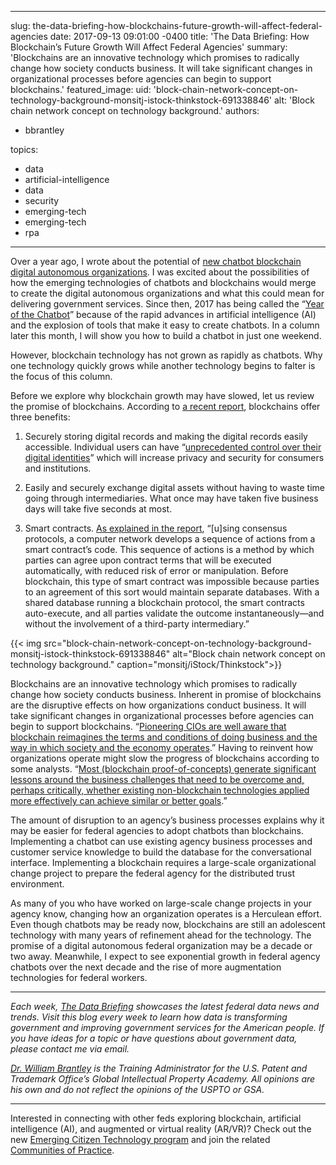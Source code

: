 
---
slug: the-data-briefing-how-blockchains-future-growth-will-affect-federal-agencies
date: 2017-09-13 09:01:00 -0400
title: 'The Data Briefing&#58; How Blockchain’s Future Growth Will Affect Federal Agencies'
summary: 'Blockchains are an innovative technology which promises to radically change how society conducts business. It will take significant changes in organizational processes before agencies can begin to support blockchains.'
featured_image:
  uid: 'block-chain-network-concept-on-technology-background-monsitj-istock-thinkstock-691338846'
  alt: 'Block chain network concept on technology background.'
authors:
  - bbrantley

topics:
  - data
  - artificial-intelligence
  - data
  - security
  - emerging-tech
  - emerging-tech
  - rpa

---

Over a year ago, I wrote about the potential of [new chatbot blockchain digital autonomous organizations](https://www.digitalgov.gov/2016/07/06/the-data-briefing-i-for-one-welcome-our-new-chatbot-blockchain-digital-autonomous-organizations/). I was excited about the possibilities of how the emerging technologies of chatbots and blockchains would merge to create the digital autonomous organizations and what this could mean for delivering government services. Since then, 2017 has being called the “[Year of the Chatbot](https://chatbotsmagazine.com/trends-driving-the-chatbot-growth-77b78145bac)” because of the rapid advances in artificial intelligence (AI) and the explosion of tools that make it easy to create chatbots. In a column later this month, I will show you how to build a chatbot in just one weekend.

However, blockchain technology has not grown as rapidly as chatbots. Why one technology quickly grows while another technology begins to falter is the focus of this column.

Before we explore why blockchain growth may have slowed, let us review the promise of blockchains. According to [a recent report](https://dupress.deloitte.com/dup-us-en/focus/tech-trends/2017/blockchain-trust-economy.html), blockchains offer three benefits:

1. Securely storing digital records and making the digital records easily accessible. Individual users can have “[unprecedented control over their digital identities](https://dupress.deloitte.com/dup-us-en/focus/tech-trends/2017/blockchain-trust-economy.html)” which will increase privacy and security for consumers and institutions.

2. Easily and securely exchange digital assets without having to waste time going through intermediaries. What once may have taken five business days will take five seconds at most.

3. Smart contracts. [As explained in the report](https://dupress.deloitte.com/dup-us-en/focus/tech-trends/2017/blockchain-trust-economy.html), “[u]sing consensus protocols, a computer network develops a sequence of actions from a smart contract’s code. This sequence of actions is a method by which parties can agree upon contract terms that will be executed automatically, with reduced risk of error or manipulation. Before blockchain, this type of smart contract was impossible because parties to an agreement of this sort would maintain separate databases. With a shared database running a blockchain protocol, the smart contracts auto-execute, and all parties validate the outcome instantaneously—and without the involvement of a third-party intermediary.”

{{< img src="block-chain-network-concept-on-technology-background-monsitj-istock-thinkstock-691338846" alt="Block chain network concept on technology background." caption="monsitj/iStock/Thinkstock">}}

Blockchains are an innovative technology which promises to radically change how society conducts business. Inherent in promise of blockchains are the disruptive effects on how organizations conduct business. It will take significant changes in organizational processes before agencies can begin to support blockchains. “[Pioneering CIOs are well aware that blockchain reimagines the terms and conditions of doing business and the way in which society and the economy operates](https://www.networksasia.net/article/early-blockchain-success-will-be-limited-gartner.1502766720).” Having to reinvent how organizations operate might slow the progress of blockchains according to some analysts. “[Most (blockchain proof-of-concepts) generate significant lessons around the business challenges that need to be overcome and, perhaps critically, whether existing non-blockchain technologies applied more effectively can achieve similar or better goals](https://www.networksasia.net/article/early-blockchain-success-will-be-limited-gartner.1502766720).”

The amount of disruption to an agency’s business processes explains why it may be easier for federal agencies to adopt chatbots than blockchains. Implementing a chatbot can use existing agency business processes and customer service knowledge to build the database for the conversational interface. Implementing a blockchain requires a large-scale organizational change project to prepare the federal agency for the distributed trust environment.

As many of you who have worked on large-scale change projects in your agency know, changing how an organization operates is a Herculean effort. Even though chatbots may be ready now, blockchains are still an adolescent technology with many years of refinement ahead for the technology. The promise of a digital autonomous federal organization may be a decade or two away. Meanwhile, I expect to see exponential growth in federal agency chatbots over the next decade and the rise of more augmentation technologies for federal workers.

---

_Each week, [The Data Briefing](https://www.digitalgov.gov/tag/the-data-briefing/) showcases the latest federal data news and trends. Visit this blog every week to learn how data is transforming government and improving government services for the American people. If you have ideas for a topic or have questions about government data, please contact me via email._

_[Dr. William Brantley](https://www.digitalgov.gov/author/bbrantley/) is the Training Administrator for the U.S. Patent and Trademark Office’s Global Intellectual Property Academy. All opinions are his own and do not reflect the opinions of the USPTO or GSA._

---

Interested in connecting with other feds exploring blockchain, artificial intelligence (AI), and augmented or virtual reality (AR/VR)? Check out the new [Emerging Citizen Technology program](https://www.digitalgov.gov/2017/08/24/emerging-tech-and-open-data-for-a-more-open-and-accountable-government/) and join the related [Communities of Practice](https://www.digitalgov.gov/communities/).
